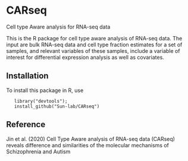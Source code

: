 # CARseq
Cell type Aware analysis for RNA-seq data

This is the R package for cell type aware analysis of RNA-seq data. The input are bulk RNA-seq data and cell type fraction estimates for a set of samples, and relevant variables of these samples, include a variable of interest for differential expression analysis as well as covariates.  


## Installation 
 To install this package in R, use 
 
 ```
    library("devtools");
    install_github("Sun-lab/CARseq")
 ```


## Reference

Jin et al. (2020) Cell Type Aware analysis of RNA-seq data (CARseq) reveals difference and similarities of the molecular mechanisms of Schizophrenia and Autism
